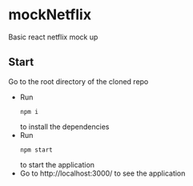 # mockNetflix
Basic react netflix mock up


## Start

Go to the root directory of the cloned repo

- Run <pre><code>npm i</code></pre> to install the dependencies
- Run <pre><code>npm start</code></pre> to start the application
- Go to http://localhost:3000/ to see the application
